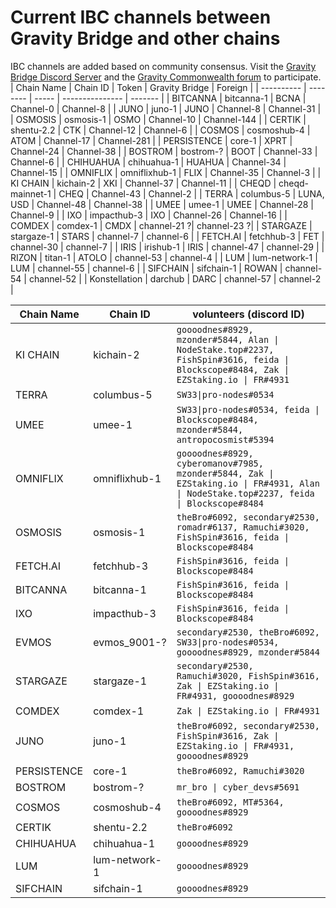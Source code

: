# Current IBC channels between Gravity Bridge and other chains
IBC channels are added based on community consensus. Visit the [Gravity Bridge Discord Server](https://discord.gg/d3DshmHpXA) and the [Gravity Commonwealth forum](https://commonwealth.im/gravity-bridge) to participate.
| Chain Name | Chain ID | Token | Gravity Bridge  | Foreign |
| ---------- | -------- | ----- | --------------- | ------- |
| BITCANNA | bitcanna-1 | BCNA | Channel-0 | Channel-8 |
| JUNO | juno-1 | JUNO | Channel-8 | Channel-31 |
| OSMOSIS | osmosis-1 | OSMO | Channel-10  | Channel-144  |
| CERTIK | shentu-2.2 | CTK | Channel-12 | Channel-6 |
| COSMOS | cosmoshub-4 | ATOM | Channel-17 | Channel-281 |
| PERSISTENCE | core-1 | XPRT | Channel-24 | Channel-38 |
| BOSTROM | bostrom-? | BOOT | Channel-33 | Channel-6 |
| CHIHUAHUA | chihuahua-1 | HUAHUA | Channel-34 | Channel-15 |
| OMNIFLIX | omniflixhub-1 | FLIX | Channel-35 | Channel-3 |
| KI CHAIN | kichain-2 | XKI | Channel-37 | Channel-11 |
| CHEQD | cheqd-mainnet-1 | CHEQ | Channel-43 | Channel-2 |
| TERRA | columbus-5 | LUNA, USD | Channel-48 | Channel-38 |
| UMEE | umee-1 | UMEE | Channel-28 | Channel-9 |
| IXO | impacthub-3 | IXO | Channel-26 | Channel-16 |
| COMDEX | comdex-1 | CMDX | channel-21 ?| channel-23 ?|
| STARGAZE | stargaze-1 | STARS | channel-7 | channel-6 |
| FETCH.AI | fetchhub-3 | FET | channel-30 | channel-7 |
| IRIS | irishub-1 | IRIS | channel-47 | channel-29 |
| RIZON | titan-1 | ATOLO | channel-53 | channel-4 |
| LUM | lum-network-1 | LUM | channel-55 | channel-6 |
| SIFCHAIN |  sifchain-1 | ROWAN | channel-54 | channel-52 |
| Konstellation |  darchub | DARC | channel-57 | channel-2 |

| Chain Name | Chain ID | volunteers (discord ID)  |
| ---------- | -------- | ---------- |
| KI CHAIN | kichain-2 | ```goooodnes#8929, mzonder#5844, Alan \| NodeStake.top#2237, FishSpin#3616, feida \| Blockscope#8484, Zak \| EZStaking.io \| FR#4931``` |
| TERRA | columbus-5 | ```SW33\|pro-nodes#0534``` |
| UMEE | umee-1 | ```SW33\|pro-nodes#0534, feida \| Blockscope#8484, mzonder#5844, antropocosmist#5394``` |
| OMNIFLIX | omniflixhub-1 | ```goooodnes#8929, cyberomanov#7985, mzonder#5844, Zak \| EZStaking.io \| FR#4931, Alan \| NodeStake.top#2237, feida \| Blockscope#8484``` |
| OSMOSIS | osmosis-1 | ```theBro#6092, secondary#2530, romadr#6137, Ramuchi#3020, FishSpin#3616, feida \| Blockscope#8484```  |
| FETCH.AI | fetchhub-3 | ```FishSpin#3616, feida \| Blockscope#8484``` |
| BITCANNA | bitcanna-1 | ```FishSpin#3616, feida \| Blockscope#8484``` |
| IXO | impacthub-3 | ```FishSpin#3616, feida \| Blockscope#8484``` |
| EVMOS | evmos_9001-?| ```secondary#2530, theBro#6092, SW33\|pro-nodes#0534, goooodnes#8929, mzonder#5844``` |
| STARGAZE | stargaze-1 | ```secondary#2530, Ramuchi#3020, FishSpin#3616, Zak \| EZStaking.io \| FR#4931, goooodnes#8929``` |
| COMDEX | comdex-1 | ```Zak \| EZStaking.io \| FR#4931``` |
| JUNO | juno-1 | ```theBro#6092, secondary#2530, FishSpin#3616, Zak \| EZStaking.io \| FR#4931, goooodnes#8929``` |
| PERSISTENCE | core-1 | ```theBro#6092, Ramuchi#3020``` |
| BOSTROM | bostrom-? | ```mr_bro \| cyber_devs#5691``` |
| COSMOS | cosmoshub-4 | ```theBro#6092, MT#5364, goooodnes#8929``` |
| CERTIK | shentu-2.2 | ```theBro#6092``` |
| CHIHUAHUA | chihuahua-1 | ```goooodnes#8929``` |
| LUM | lum-network-1 | ```goooodnes#8929``` |
| SIFCHAIN | sifchain-1 | ```goooodnes#8929``` |
